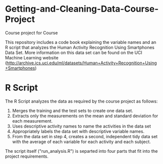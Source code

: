 # Getting-and-Cleaning-Data-Course-Project
Course project for Course

This repository includes a code book explaining the variable names and an R script that analyzes the Human Activity Recognition Using Smartphones Data Set. More information on this data set can be found on the UCI Machine Learning website (http://archive.ics.uci.edu/ml/datasets/Human+Activity+Recognition+Using+Smartphones)

# R Script 
The R Script analyzes the data as required by the course project as follows: 
1) Merges the training and the test sets to create one data set.
2) Extracts only the measurements on the mean and standard deviation for each measurement.
3) Uses descriptive activity names to name the activities in the data set
4) Appropriately labels the data set with descriptive variable names.
5) From the data set in step 4, creates a second, independent tidy data set with the average of each variable for each activity and each subject.

The script itself ("run_analysis.R") is separted into four parts that fit into the project requirements. 
